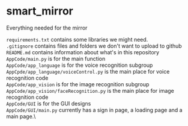 # smart_mirror
Everything needed for the mirror

`requirements.txt` contains some libraries we might need.\
`.gitignore` contains files and folders we don't want to upload to github \
`README.md` contains information about what's in this repository \
`AppCode/main.py` is for the main function \
`AppCode/app_language` is for the voice recognition subgroup \
`AppCpde/app_language/voiceControl.py` is the main place for voice recognition code \
`AppCode/app_vision` is for the image recognition subgroup\
`AppCode/app_vision/faceRecognition.py` is the main place for image recognition code\
`AppCode/GUI` is for the GUI designs\
`AppCode/GUI/main.py` currently has a sign in page, a loading page and a main page.\